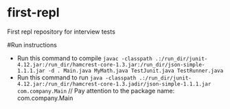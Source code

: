 # first-repl
First repl repository for interview tests

#Run instructions
* Run this command to compile
```javac -classpath .:/run_dir/junit-4.12.jar:/run_dir/hamcrest-core-1.3.jar:/run_dir/json-simple-1.1.1.jar -d . Main.java MyMath.java TestJunit.java TestRunner.java```
* Run this command to run
```java -classpath .:/run_dir/junit-4.12.jar:/run_dir/hamcrest-core-1.3.jadir/json-simple-1.1.1.jar com.company.Main```
// Pay attention to the package name: com.company.Main
